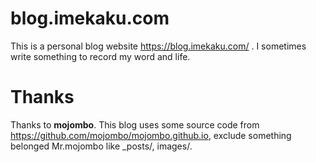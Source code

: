 # blog.imekaku.com
This is a personal blog website https://blog.imekaku.com/ . 
I sometimes write something to record my word and life.

# Thanks
Thanks to **mojombo**. 
This blog uses some source code from https://github.com/mojombo/mojombo.github.io, exclude something belonged Mr.mojombo like _posts/, images/.
